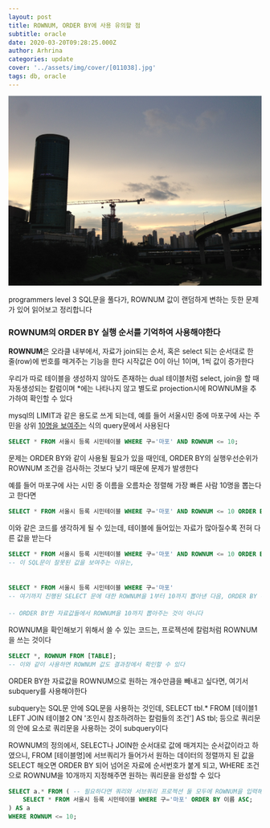 ```yaml
---
layout: post
title: ROWNUM, ORDER BY에 사용 유의할 점
subtitle: oracle
date: 2020-03-20T09:28:25.000Z
author: Arhrina
categories: update
cover: '../assets/img/cover/[011038].jpg'
tags: db, oracle
---
```


<img src="https://github.com/arhrina/arhrina.github.io/blob/master/assets/img/cover/[011038].jpg?raw=true">

programmers level 3 SQL문을 풀다가, ROWNUM 값이 랜덤하게 변하는 듯한 문제가 있어 읽어보고 정리합니다

<h3>ROWNUM의 ORDER BY 실행 순서를 기억하여 사용해야한다</h3>

<b>ROWNUM</b>은 오라클 내부에서, 자료가 join되는 순서, 혹은 select 되는 순서대로 한 줄(row)에 번호를 매겨주는 기능을 한다
시작값은 0이 아닌 1이며, 1씩 값이 증가한다

우리가 따로 테이블을 생성하지 않아도 존재하는 dual 테이블처럼 select, join을 할 때 자동생성되는 칼럼이며 *에는 나타나지 않고 별도로 projection시에 ROWNUM을 추가하여 확인할 수 있다



mysql의 LIMIT과 같은 용도로 쓰게 되는데, 예를 들어 서울시민 중에 마포구에 사는 주민을 상위 <ins>10명을 보여주는</ins> 식의 query문에서 사용된다

```sql
SELECT * FROM 서울시 등록 시민테이블 WHERE 구='마포' AND ROWNUM <= 10;
```

문제는 ORDER BY와 같이 사용될 필요가 있을 때인데, ORDER BY의 실행우선순위가 ROWNUM 조건을 검사하는 것보다 낮기 때문에 문제가 발생한다

예를 들어 마포구에 사는 시민 중 이름을 오름차순 정렬해 가장 빠른 사람 10명을 뽑는다고 한다면

```sql
SELECT * FROM 서울시 등록 시민테이블 WHERE 구='마포' AND ROWNUM <= 10 ORDER BY 이름 ASC;
```

이와 같은 코드를 생각하게 될 수 있는데, 테이블에 들어있는 자료가 많아질수록 전혀 다른 값을 받는다

```sql
SELECT * FROM 서울시 등록 시민테이블 WHERE 구='마포' AND ROWNUM <= 10 ORDER BY 이름 ASC;
-- 이 SQL문이 잘못된 값을 보여주는 이유는,


SELECT * FROM 서울시 등록 시민테이블 WHERE 구='마포'
-- 여기까지 진행된 SELECT 문에 대한 ROWNUM을 1부터 10까지 뽑아낸 다음, ORDER BY 하여 ROWNUM이 1~10인 자료값의 이름을 정렬해주기 때문이다

-- ORDER BY한 자료값들에서 ROWNUM을 10까지 뽑아주는 것이 아니다
```

ROWNUM을 확인해보기 위해서 쓸 수 있는 코드는, 프로젝션에 칼럼처럼 ROWNUM을 쓰는 것이다

```sql
SELECT *, ROWNUM FROM [TABLE];
-- 이와 같이 사용하면 ROWNUM 값도 결과창에서 확인할 수 있다
```


ORDER BY한 자료값을 ROWNUM으로 원하는 개수만큼을 빼내고 싶다면, 여기서 subquery를 사용해야한다

subquery는 SQL문 안에 SQL문을 사용하는 것인데, SELECT tbl.* FROM [테이블1 LEFT JOIN 테이블2 ON '조인시 참조하려하는 칼럼들의 조건'] AS tbl; 등으로 쿼리문의 안에 요소로 쿼리문을 사용하는 것이 subquery이다

ROWNUM의 정의에서, SELECT나 JOIN한 순서대로 값에 매겨지는 순서값이라고 하였으니, FROM [테이블명]에 서브쿼리가 들어가서 원하는 데이터의 정렬까지 된 값을 SELECT 해오면 ORDER BY 되어 넘어온 자료에 순서번호가 붙게 되고, WHERE 조건으로 ROWNUM을 10개까지 지정해주면 원하는 쿼리문을 완성할 수 있다


```sql
SELECT a.* FROM ( -- 필요하다면 쿼리와 서브쿼리 프로젝션 둘 모두에 ROWNUM을 입력해 쿼리의 ROWNUM과 서브쿼리의 ROWNUM을 비교해볼 수도 있다
    SELECT * FROM 서울시 등록 시민테이블 WHERE 구='마포' ORDER BY 이름 ASC;
) AS a
WHERE ROWNUM <= 10;
```